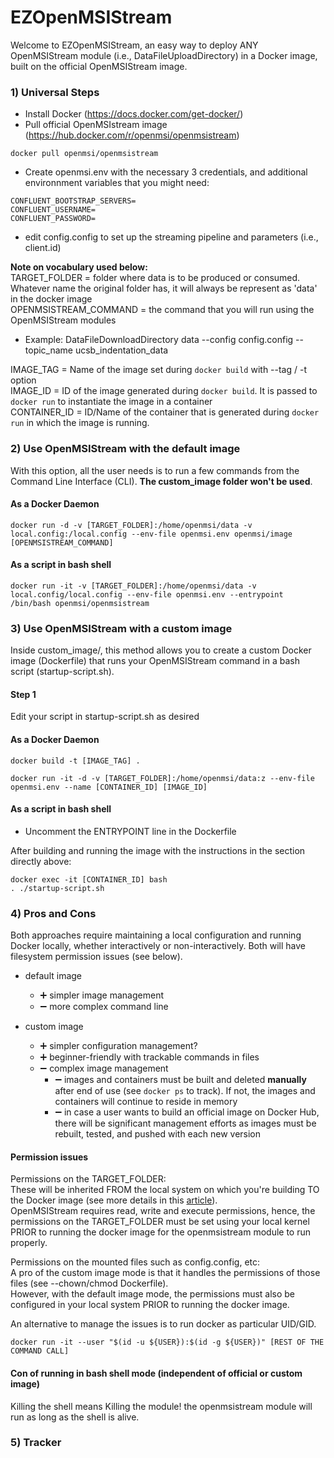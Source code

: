 # EZOpenMSIStream

Welcome to EZOpenMSIStream, an easy way to deploy ANY OpenMSIStream module (i.e., DataFileUploadDirectory) in a Docker image, built on the official OpenMSIStream image. <br>

### 1) Universal Steps

- Install Docker (https://docs.docker.com/get-docker/)
- Pull official OpenMSIstream image (https://hub.docker.com/r/openmsi/openmsistream)

```
docker pull openmsi/openmsistream
```
- Create openmsi.env with the necessary 3 credentials, and additional environnment variables that you might need:

```
CONFLUENT_BOOTSTRAP_SERVERS=
CONFLUENT_USERNAME=
CONFLUENT_PASSWORD=
```

- edit config.config to set up the streaming pipeline and parameters (i.e., client.id)

**Note on vocabulary used below:** <br>
TARGET_FOLDER = folder where data is to be produced or consumed. Whatever name the original folder has, it will always be represent as 'data' in the docker image <br> 
OPENMSISTREAM_COMMAND = the command that you will run using the OpenMSIStream modules
- Example: DataFileDownloadDirectory data --config config.config --topic_name ucsb_indentation_data <br> 

IMAGE_TAG = Name of the image set during ```docker build``` with --tag / -t option <br> 
IMAGE_ID = ID of the image generated during ```docker build```. It is passed to ```docker run``` to instantiate the image in a container  <br> 
CONTAINER_ID = ID/Name of the container that is generated during ```docker run``` in which the image is running. 

### 2) Use OpenMSIStream with the default image

With this option, all the user needs is to run a few commands from the Command Line Interface (CLI).
**The custom_image folder won't be used**.

#### As a Docker Daemon

```
docker run -d -v [TARGET_FOLDER]:/home/openmsi/data -v local.config:/local.config --env-file openmsi.env openmsi/image [OPENMSISTREAM_COMMAND]
```

#### As a script in bash shell

```
docker run -it -v [TARGET_FOLDER]:/home/openmsi/data -v local.config/local.config --env-file openmsi.env --entrypoint /bin/bash openmsi/openmsistream
```

### 3) Use OpenMSIStream with a custom image

Inside custom_image/, this method allows you to create a custom Docker image (Dockerfile) that runs your OpenMSIStream command in a bash script (startup-script.sh).

#### Step 1

Edit your script in startup-script.sh as desired

#### As a Docker Daemon

```
docker build -t [IMAGE_TAG] .

docker run -it -d -v [TARGET_FOLDER]:/home/openmsi/data:z --env-file openmsi.env --name [CONTAINER_ID] [IMAGE_ID]
```

#### As a script in bash shell 

- Uncomment the ENTRYPOINT line in the Dockerfile <br>

After building and running the image with the instructions in the section directly above: <br>

```
docker exec -it [CONTAINER_ID] bash
. ./startup-script.sh
```

### 4) Pros and Cons

Both approaches require maintaining a local configuration and running Docker locally, whether interactively or non-interactively. Both will have filesystem permission issues (see below).

- default image
  - :heavy_plus_sign: simpler image management
  - :heavy_minus_sign: more complex command line

- custom image
  - :heavy_plus_sign: simpler configuration management?
  - :heavy_plus_sign: beginner-friendly with trackable commands in files
  - :heavy_minus_sign: complex image management
    - :heavy_minus_sign: images and containers must be built and deleted **manually** after end of use (see ```docker ps``` to track). If not, the images and containers will continue to reside in memory 
    - :heavy_minus_sign: in case a user wants to build an official image on Docker Hub, there will be significant management efforts as images must be rebuilt, tested, and pushed with each new version

#### Permission issues

Permissions on the TARGET_FOLDER: <br>
These will be inherited FROM the local system on which you're building TO the Docker image (see more details in this [article](https://medium.com/@mccode/understanding-how-uid-and-gid-work-in-docker-containers-c37a01d01cf)). <br>
OpenMSIStream requires read, write and execute permissions, hence, the permissions on the TARGET_FOLDER must be set using your local kernel PRIOR to running the docker image for the openmsistream module to run properly. 

Permissions on the mounted files such as config.config, etc: <br>
A pro of the custom image mode is that it handles the permissions of those files (see --chown/chmod Dockerfile). <br> 
However, with the default image mode, the permissions must also be configured in your local system PRIOR to running the docker image. 

An alternative to manage the issues is to run docker as particular UID/GID.

```docker run -it --user "$(id -u ${USER}):$(id -g ${USER})" [REST OF THE COMMAND CALL]```



#### Con of running in bash shell mode (independent of official or custom image)

Killing the shell means Killing the module! the openmsistream module will run as long as the shell is alive. 

### 5) Tracker